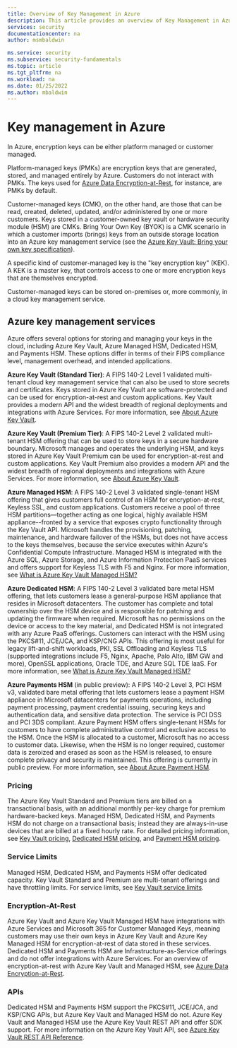 ```yaml
---
title: Overview of Key Management in Azure
description: This article provides an overview of Key Management in Azure.
services: security
documentationcenter: na
author: msmbaldwin

ms.service: security
ms.subservice: security-fundamentals
ms.topic: article
ms.tgt_pltfrm: na
ms.workload: na
ms.date: 01/25/2022
ms.author: mbaldwin
---
```


# Key management in Azure 

In Azure, encryption keys can be either platform managed or customer managed.

Platform-managed keys (PMKs) are encryption keys that are generated, stored, and managed entirely by Azure. Customers do not interact with PMKs. The keys used for [Azure Data Encryption-at-Rest](encryption-atrest.md), for instance, are PMKs by default.  

Customer-managed keys (CMK), on the other hand, are those that can be read, created, deleted, updated, and/or administered by one or more customers. Keys stored in a customer-owned key vault or hardware security module (HSM) are CMKs.  Bring Your Own Key (BYOK) is a CMK scenario in which a customer imports (brings) keys from an outside storage location into an Azure key management service (see the [Azure Key Vault: Bring your own key specification](../../key-vault/keys/byok-specification.md)).

A specific kind of customer-managed key is the "key encryption key" (KEK). A KEK is a master key, that controls access to one or more encryption keys that are themselves encrypted.   

Customer-managed keys can be stored on-premises or, more commonly, in a cloud key management service.

## Azure key management services

Azure offers several options for storing and managing your keys in the cloud, including Azure Key Vault, Azure Managed HSM, Dedicated HSM, and Payments HSM. These options differ in terms of their FIPS compliance level, management overhead, and intended applications. 

**Azure Key Vault (Standard Tier)**: A FIPS 140-2 Level 1 validated multi-tenant cloud key management service that can also be used to store secrets and certificates. Keys stored in Azure Key Vault are software-protected and can be used for encryption-at-rest and custom applications. Key Vault provides a modern API and the widest breadth of regional deployments and integrations with Azure Services. For more information, see [About Azure Key Vault](../../key-vault/general/overview.md).

**Azure Key Vault (Premium Tier)**: A FIPS 140-2 Level 2 validated multi-tenant HSM offering that can be used to store keys in a secure hardware boundary. Microsoft manages and operates the underlying HSM, and keys stored in Azure Key Vault Premium can be used for encryption-at-rest and custom applications. Key Vault Premium also provides a modern API and the widest breadth of regional deployments and integrations with Azure Services. For more information, see [About Azure Key Vault](../../key-vault/general/overview.md).

**Azure Managed HSM**: A FIPS 140-2 Level 3 validated single-tenant HSM offering that gives customers full control of an HSM for encryption-at-rest, Keyless SSL, and custom applications. Customers receive a pool of three HSM partitions—together acting as one logical, highly available HSM appliance--fronted by a service that exposes crypto functionality through the Key Vault API. Microsoft handles the provisioning, patching, maintenance, and hardware failover of the HSMs, but does not have access to the keys themselves, because the service executes within Azure's Confidential Compute Infrastructure. Managed HSM is integrated with the Azure SQL, Azure Storage, and Azure Information Protection PaaS services and offers support for Keyless TLS with F5 and Nginx. For more information, see [What is Azure Key Vault Managed HSM?](../../key-vault/managed-hsm/overview.md) 

**Azure Dedicated HSM**: A FIPS 140-2 Level 3 validated bare metal HSM offering, that lets customers lease a general-purpose HSM appliance that resides in Microsoft datacenters. The customer has complete and total ownership over the HSM device and is responsible for patching and updating the firmware when required. Microsoft has no permissions on the device or access to the key material, and Dedicated HSM is not integrated with any Azure PaaS offerings. Customers can interact with the HSM using the PKCS#11, JCE/JCA, and KSP/CNG APIs. This offering is most useful for legacy lift-and-shift workloads, PKI, SSL Offloading and Keyless TLS (supported integrations include F5, Nginx, Apache, Palo Alto, IBM GW and more), OpenSSL applications, Oracle TDE, and Azure SQL TDE IaaS. For more information, see [What is Azure Key Vault Managed HSM?](../../dedicated-hsm/overview.md) 

**Azure Payments HSM** (in public preview): A FIPS 140-2 Level 3, PCI HSM v3, validated bare metal offering that lets customers lease a payment HSM appliance in Microsoft datacenters for payments operations, including payment processing, payment credential issuing, securing keys and authentication data, and sensitive data protection. The service is PCI DSS and PCI 3DS compliant. Azure Payment HSM offers single-tenant HSMs for customers to have complete administrative control and exclusive access to the HSM. Once the HSM is allocated to a customer, Microsoft has no access to customer data. Likewise, when the HSM is no longer required, customer data is zeroized and erased as soon as the HSM is released, to ensure complete privacy and security is maintained. This offering is currently in public preview. For more information, see [About Azure Payment HSM](../../payment-hsm/overview.md).

### Pricing 

The Azure Key Vault Standard and Premium tiers are billed on a transactional basis, with an additional monthly per-key charge for premium hardware-backed keys. Managed HSM, Dedicated HSM, and Payments HSM do not charge on a transactional basis; instead they are always-in-use devices that are billed at a fixed hourly rate. For detailed pricing information, see [Key Vault pricing](https://azure.microsoft.com/pricing/details/key-vault), [Dedicated HSM pricing](https://azure.microsoft.com/pricing/details/azure-dedicated-hsm), and [Payment HSM pricing](https://azure.microsoft.com/pricing/details/payment-hsm).

### Service Limits 

Managed HSM, Dedicated HSM, and Payments HSM offer dedicated capacity. Key Vault Standard and Premium are multi-tenant offerings and have throttling limits. For service limits, see [Key Vault service limits](../../key-vault/general/service-limits.md). 

### Encryption-At-Rest 

Azure Key Vault and Azure Key Vault Managed HSM have integrations with Azure Services and Microsoft 365 for Customer Managed Keys, meaning customers may use their own keys in Azure Key Vault and Azure Key Managed HSM for encryption-at-rest of data stored in these services. Dedicated HSM and Payments HSM are Infrastructure-as-Service offerings and do not offer integrations with Azure Services. For an overview of encryption-at-rest with Azure Key Vault and Managed HSM, see [Azure Data Encryption-at-Rest](encryption-atrest.md).

### APIs 

Dedicated HSM and Payments HSM support the PKCS#11, JCE/JCA, and KSP/CNG APIs, but Azure Key Vault and Managed HSM do not. Azure Key Vault and  Managed HSM use the Azure Key Vault REST API and offer SDK support. For more information on the Azure Key Vault API, see [Azure Key Vault REST API Reference](/rest/api/keyvault/).
